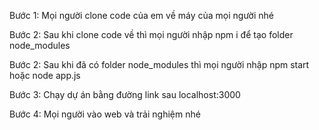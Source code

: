 
Bước 1: Mọi người clone code của em về máy của mọi người nhé

Bước 2: Sau khi clone code về thì mọi người nhập 
npm i để tạo folder node_modules

Bước 2: Sau khi đã có folder node_modules thì mọi người nhập
npm start hoặc node app.js


Bước 3: Chạy dự án bằng đường link sau
localhost:3000

Bước 4: Mọi người vào web và trải nghiệm nhé
